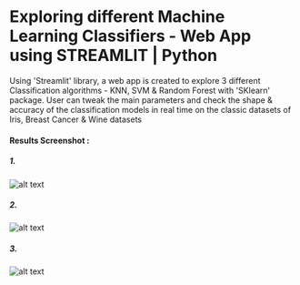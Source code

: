 # Exploring different Machine Learning Classifiers - Web App using STREAMLIT | Python

Using 'Streamlit' library, a web app is created to explore 3 different Classification algorithms - KNN, SVM & Random Forest with 'SKlearn' package.
User can tweak the main parameters and check the shape & accuracy of the classification models in real time on the 
classic datasets of Iris, Breast Cancer & Wine datasets
#### Results Screenshot :
##### 1.

![alt text](https://github.com/invinccha/Exploring-different-Machine-Learning-Classifiers---Web-app/blob/master/screnshot_1.JPG)

##### 2. 
![alt text](https://github.com/invinccha/Exploring-different-Machine-Learning-Classifiers---Web-app/blob/master/screnshot_2.JPG)

##### 3. 
![alt text](https://github.com/invinccha/Exploring-different-Machine-Learning-Classifiers---Web-app/blob/master/screnshot_3.JPG)
